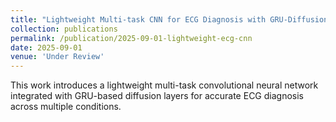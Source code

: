 ```yaml
---
title: "Lightweight Multi-task CNN for ECG Diagnosis with GRU-Diffusion"
collection: publications
permalink: /publication/2025-09-01-lightweight-ecg-cnn
date: 2025-09-01
venue: 'Under Review'
---
```

This work introduces a lightweight multi-task convolutional neural network integrated with GRU-based diffusion layers for accurate ECG diagnosis across multiple conditions.